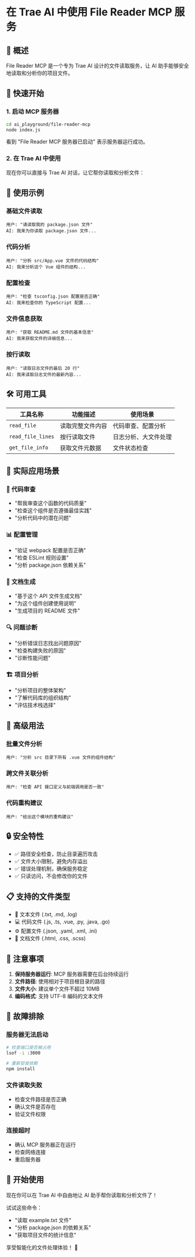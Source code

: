 # 在 Trae AI 中使用 File Reader MCP 服务

## 🎯 概述

File Reader MCP 是一个专为 Trae AI 设计的文件读取服务，让 AI 助手能够安全地读取和分析你的项目文件。

## 🚀 快速开始

### 1. 启动 MCP 服务器

```bash
cd ai_playground/file-reader-mcp
node index.js
```

看到 "File Reader MCP 服务器已启动" 表示服务器运行成功。

### 2. 在 Trae AI 中使用

现在你可以直接与 Trae AI 对话，让它帮你读取和分析文件：

## 💬 使用示例

### 基础文件读取
```
用户: "请读取我的 package.json 文件"
AI: 我来为你读取 package.json 文件...
```

### 代码分析
```
用户: "分析 src/App.vue 文件的代码结构"
AI: 我来分析这个 Vue 组件的结构...
```

### 配置检查
```
用户: "检查 tsconfig.json 配置是否正确"
AI: 我来检查你的 TypeScript 配置...
```

### 文件信息获取
```
用户: "获取 README.md 文件的基本信息"
AI: 我来获取文件的详细信息...
```

### 按行读取
```
用户: "读取日志文件的最后 20 行"
AI: 我来读取日志文件的最新内容...
```

## 🛠️ 可用工具

| 工具名称 | 功能描述 | 使用场景 |
|---------|---------|---------|
| `read_file` | 读取完整文件内容 | 代码审查、配置分析 |
| `read_file_lines` | 按行读取文件 | 日志分析、大文件处理 |
| `get_file_info` | 获取文件元数据 | 文件状态检查 |

## 🎯 实际应用场景

### 📝 代码审查
- "帮我审查这个函数的代码质量"
- "检查这个组件是否遵循最佳实践"
- "分析代码中的潜在问题"

### 📊 配置管理
- "验证 webpack 配置是否正确"
- "检查 ESLint 规则设置"
- "分析 package.json 依赖关系"

### 📖 文档生成
- "基于这个 API 文件生成文档"
- "为这个组件创建使用说明"
- "生成项目的 README 文件"

### 🔍 问题诊断
- "分析错误日志找出问题原因"
- "检查构建失败的原因"
- "诊断性能问题"

### 🏗️ 项目分析
- "分析项目的整体架构"
- "了解代码库的组织结构"
- "评估技术栈选择"

## 🔧 高级用法

### 批量文件分析
```
用户: "分析 src 目录下所有 .vue 文件的组件结构"
```

### 跨文件关联分析
```
用户: "检查 API 接口定义与前端调用是否一致"
```

### 代码重构建议
```
用户: "给出这个模块的重构建议"
```

## 🔒 安全特性

- ✅ 路径安全检查，防止目录遍历攻击
- ✅ 文件大小限制，避免内存溢出
- ✅ 错误处理机制，确保服务稳定
- ✅ 只读访问，不会修改你的文件

## 📋 支持的文件类型

- 📄 文本文件 (.txt, .md, .log)
- 💻 代码文件 (.js, .ts, .vue, .py, .java, .go)
- ⚙️ 配置文件 (.json, .yaml, .xml, .ini)
- 📝 文档文件 (.html, .css, .scss)

## 🚨 注意事项

1. **保持服务器运行**: MCP 服务器需要在后台持续运行
2. **文件路径**: 使用相对于项目根目录的路径
3. **文件大小**: 建议单个文件不超过 10MB
4. **编码格式**: 支持 UTF-8 编码的文本文件

## 🔧 故障排除

### 服务器无法启动
```bash
# 检查端口是否被占用
lsof -i :3000

# 重新安装依赖
npm install
```

### 文件读取失败
- 检查文件路径是否正确
- 确认文件是否存在
- 验证文件权限

### 连接超时
- 确认 MCP 服务器正在运行
- 检查网络连接
- 重启服务器

## 🎉 开始使用

现在你可以在 Trae AI 中自由地让 AI 助手帮你读取和分析文件了！

试试这些命令：
- "读取 example.txt 文件"
- "分析 package.json 的依赖关系"
- "获取项目文件的统计信息"

享受智能化的文件处理体验！ 🚀